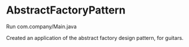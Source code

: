 # AbstractFactoryPattern

Run com.company/Main.java 

Created an application of the abstract factory design pattern, for guitars.
